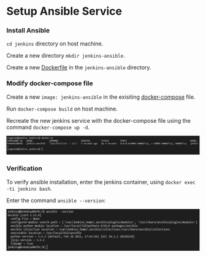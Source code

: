 # Setup Ansible Service

### Install Ansible

`cd jenkins` directory on host machine.

Create a new directory `mkdir jenkins-ansible`.

Create a new [Dockerfile](https://github.com/Kolawole-Ikeoluwa-Joshua/auto-m8/blob/main/scripts/Dockerfile) in the `jenkins-ansible` directory.

### Modify docker-compose file

Create a new `image: jenkins-ansible` in the exisiting [docker-compose](https://github.com/Kolawole-Ikeoluwa-Joshua/auto-m8/blob/main/scripts/docker-compose.yml) file.

Run `docker-compose build` on host machine.

Recreate the new jenkins service with the docker-compose file using the command `docker-compose up -d`.

![jenkins-ansible](https://github.com/Kolawole-Ikeoluwa-Joshua/auto-m8/blob/main/docs/images/jenkins-ansible.png)

### Verification

To verify ansible installation, enter the jenkins container, using `docker exec -ti jenkins bash`.

Enter the command `ansible --version`:

![anisble](https://github.com/Kolawole-Ikeoluwa-Joshua/auto-m8/blob/main/docs/images/ansible%20version.png)


